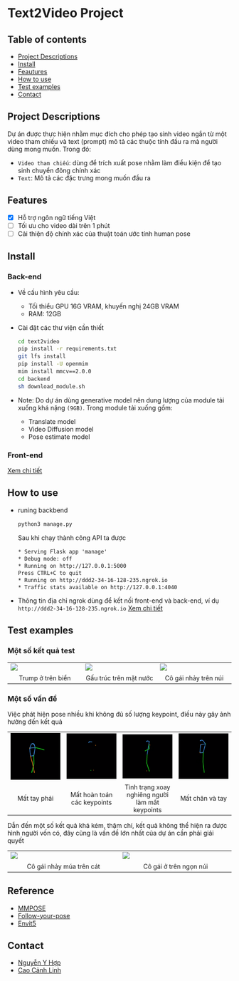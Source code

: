 # Text2Video Project



## Table of contents

- [Project Descriptions](#project-descriptions)
- [Install](#install)
- [Feautures](#features)
- [How to use](#how-to-use)
- [Test examples](#test-examples)
- [Contact](#contact)


## Project Descriptions

Dự án được thực hiện nhằm mục đích cho phép tạo sinh video ngắn từ một video tham chiếu và text (prompt) mô tả các thuộc tính đầu ra mà người dùng mong muốn. Trong đó:
+ ``Video tham chiếu``: dùng để trích xuất pose nhằm làm điều kiện để tạo sinh chuyển đông chính xác
+ ``Text``: Mô tả các đặc trưng mong muốn đầu ra 

## Features

- [x] Hỗ trợ ngôn ngữ tiếng Việt
- [ ] Tối ưu cho video dài trên 1 phút
- [ ] Cải thiện độ chính xác của thuật toán ước tính human pose

## Install
### Back-end
- Về cấu hình yêu cầu:
    - Tối thiểu GPU 16G VRAM, khuyến nghị 24GB VRAM
    - RAM: 12GB
    
- Cài đặt các thư viện cần thiết
    ```bash
    cd text2video
    pip install -r requirements.txt
    git lfs install
    pip install -U openmim
    mim install mmcv==2.0.0
    cd backend
    sh download_module.sh
    ```
- Note: Do dự án dùng generative model nên dung lượng của module tải xuống khá nặng ``(9GB)``. Trong module tải xuống gồm:
    - Translate model
    - Video Diffusion model
    - Pose estimate model

### Front-end

<a href="https://github.com/genkerizer/text2video/blob/main/frontend/README.md">Xem chi tiết</a>

## How to use

- runing backbend
    ```bash
    python3 manage.py
    ```

    Sau khi chạy thành công API ta được
    ```text
    * Serving Flask app 'manage'
    * Debug mode: off
    * Running on http://127.0.0.1:5000
    Press CTRL+C to quit
    * Running on http://ddd2-34-16-128-235.ngrok.io
    * Traffic stats available on http://127.0.0.1:4040
    ```
- Thông tin địa chỉ ngrok dùng để kết nối front-end và back-end, ví dụ ``http://ddd2-34-16-128-235.ngrok.io`` <a href="https://github.com/genkerizer/text2video/blob/main/frontend/README.md">Xem chi tiết</a>


## Test examples

### Một số kết quả test

<table class="center">
<tr>
  <td><img src="assets/samples/0002.gif"></td>
  <td><img src="assets/samples/0003.gif"></td>
  <td><img src="assets/samples/0004.gif"></td>

</tr>
<tr>

</tr>
<tr>
  <td width=25% style="text-align:center;">Trump ở trên biển</td>
  <td width=25% style="text-align:center;">Gấu trúc trên mặt nước</td>
  <td width=25% style="text-align:center;">Cô gái nhảy trên núi</td>
</tr>
</table>

### Một số vấn đề

Việc phát hiện pose nhiều khi không đủ số lượng keypoint, điều này gây ảnh hưởng đến kết quả

<table class="center">
<tr>
  <td><img src="assets/problem/pose/0001.png"></td>
  <td><img src="assets/problem/pose/0002.png"></td>
  <td><img src="assets/problem/pose/0003.png"></td>
  <td><img src="assets/problem/pose/0004.png"></td>

</tr>
<tr>

</tr>
<tr>
  <td width=25% style="text-align:center;">Mất tay phải</td>
  <td width=25% style="text-align:center;">Mất hoàn toán các keypoints</td>
  <td width=25% style="text-align:center;">Tình trạng xoay nghiêng người làm mất keypoints</td>
  <td width=25% style="text-align:center;">Mất chân và tay</td>
</tr>
</table>

Dẫn đến một số kết quả khá kém, thậm chí, kết quả không thể hiện ra được hình người vốn có, đây cũng là vấn đề lớn nhất của dự án cần phải giải quyết
<table class="center">
<tr>
  <td><img src="assets/problem/generated_result/0001.gif"></td>
  <td><img src="assets/problem/generated_result/0002.gif"></td>

</tr>
<tr>

</tr>
<tr>
  <td width=25% style="text-align:center;">Cô gái nhảy múa trên cát</td>
  <td width=25% style="text-align:center;">Cô gái ở trên ngọn núi</td>
</tr>
</table>

## Reference
- [MMPOSE](https://github.com/open-mmlab/mmpose)
- [Follow-your-pose](https://github.com/mayuelala/FollowYourPose)
- [Envit5](https://huggingface.co/VietAI/envit5-translation)

## Contact
- [Nguyễn Y Hợp](mailto:22c15006@student.hcmus.edu.vn)
- [Cao Cảnh Linh](mailto:22c15034@student.hcmus.edu.vn)




